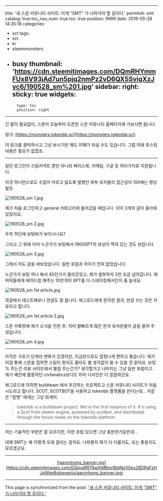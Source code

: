 
---
title: '새 스몬 커뮤니티 사이트: 이게 "SMT" 가 나아가야 할 길이다.'
permlink: smt
catalog: true
toc_nav_num: true
toc: true
position: 9999
date: 2019-05-28 14:35:18
categories:
- sct
tags:
- sct
- kr
- steemmonsters
- busy
thumbnail: 'https://cdn.steemitimages.com/DQmRHYmmFUx8V93jAd7un5pjq2nmPz2vD6QX5SvigXzJyc6/190528_sm%201.jpg'
sidebar:
    right:
        sticky: true
widgets:
    -
        type: toc
        position: right
---


긴 말이 필요없이, 스몬이 오늘부터 오픈한 스몬 커뮤니티 홈페이지에 가보시면 됩니다.

링크: [https://monsters.tokenbb.io/](https://monsters.tokenbb.io/)

이 링크를 클릭하시고 그냥 보시기만 해도 이해가 되실 수도 있습니다. 그럼 아래 포스팅 내용은 필요가 없겠죠.

---

일단 로그인이 스팀커넥트 뿐만 아니라 페이스북, 이메일, 구글 등 여러가지로 지원됩니다. 

이것 하나만으로도 수없이 마르고 닳도록 말했던 외부 유저들의 접근성이 100배는 향상될듯.

![190528_sm 1.jpg](https://cdn.steemitimages.com/DQmRHYmmFUx8V93jAd7un5pjq2nmPz2vD6QX5SvigXzJyc6/190528_sm%201.jpg)
<br>

제가 처음 로그인하고 general 카테고리에 들어갔을 때입니다. 이미 3개의 글이 올라와 있었지요.

![190528_sm 2.jpg](https://cdn.steemitimages.com/DQmRac1uzNSvkBJeonsFuGUEfSDfsKr8jhnPjzMHAxmSxoX/190528_sm%202.jpg)
<br>

우측 하단에 보팅바가 보이시나요?

그리고 그 위에 이미 누군가가 보팅해서 1900SPT의 보상이 찍혀 있는 것도 보입니다.

![190528_sm 3.jpg](https://cdn.steemitimages.com/DQmNTnS5sixXFKBdCyxhKWJ7A9rk2zNajxYphCmKnWMDfk1/190528_sm%203.jpg)
<br>

그래서 저도 글을 써보았습니다. 일반 포럼과 차이가 전혀 없었습니다.

누군가가 보팅 하나 해서 40인가가 올라갔었고, 제가 셀봇하자 3천 조금 넘어갑니다. 매버릭들에게 에어드랍 해주는 10만개의 SPT를 다 스테이킹해서인지 좀 높네요.

![190528_sm 1st article.jpg](https://cdn.steemitimages.com/DQmedvCTjuuuRC7Sv9bYWJRYS2Toeu4GhLoWHGCmRUV91h7/190528_sm%201st%20article.jpg)
<br>

댓글에서 테스트해보니 한글도 잘 됩니다. 애그로드에게 문의한 결과, 한글 쓰는 것은 자유라고 합니다.

![190528_sm 1st article 2.jpg](https://cdn.steemitimages.com/DQmPGqA8zAivUADB3N37AXtXW4w6ujfaUxgKoVPjoJ18GX4/190528_sm%201st%20article%202.jpg)
<br>

스몬 카톡방에 제가 소식을 전한 후, 이미 발빠르게 많은 한국 유저분들이 글을 올려 주셨습니다.

![190528_sm 4.jpg](https://cdn.steemitimages.com/DQmRqi2M87wEYWDSTJ4NmsrSYobNXvv2krMgQZDV1Efywpc/190528_sm%204.jpg)
<br>

---

아직은 극초기 단계라 변화가 있겠지만, 지금만으로도 엄청나게 편하고 좋습니다. 제가 이걸 통해 스몬을 접하면 스팀이 뭔지도 몰라도 별 생각없이 쓸 수 있을 것 같아요. 보팅 % 주는건 리뷰 사이트에서 별점 주는건가? 생각할거고 나머지는 그냥 일반 포럼이고. 제가 예전에 활동하던 civfanatics보다도 이미 디자인은 더 깔끔하군요.

애그로드에 의하면 buildteam 에서 추진하는 프로젝트고 스몬 커뮤니티 사이트가 처음 시도라고 합니다. SCOT, SCOTBOT을 사용하고 tokenbb 플랫폼을 쓴다는데... 저같은 "컴맹" 에게는 그냥 외계어.

>tokenbb is a buildteam project.  We're the first instance of it.  It's using a Scot from steem-engine, powered by scotbot, and distributed through the forum made on the tokenbb platform.

---

저는 기술적인 부분은 잘 모르지만, 이런 포럼 있으면 그냥 충분한거같은데...

대체 SMT는 왜 이렇게 오래 걸리는 걸까요. 나와봤자 뭐가 더 다를지도, 또는 좋을지도 모르겠군요.

---

<center><a href="https://www.gopax.co.kr">![aaronhong_banner.jpg](https://cdn.steemitimages.com/DQmaRR79wihMBmrBdiNq1iSes28DRgFzHJqWge8obwwpijv/aaronhong_banner.jpg)</a></center>

- - -

This page is synchronized from the post: ['새 스몬 커뮤니티 사이트: 이게 "SMT" 가 나아가야 할 길이다.'](https://steemit.com/@glory7/smt)
